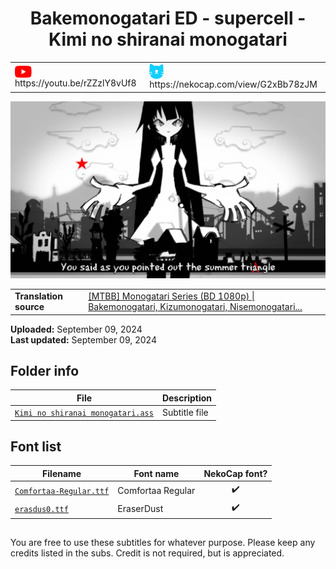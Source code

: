 
<h1 align='center'>Bakemonogatari ED - supercell - Kimi no shiranai monogatari</h1>

<table align='center'>
    <tr>
        <td> <img src='../.img/youtube.svg' alt='YouTube' width=27 align='center'> &nbsp https://youtu.be/rZZzlY8vUf8 </td>
        <td> <img src='../.img/nekocap.svg' alt='NekoCap' width=23 align='center'> &nbsp https://nekocap.com/view/G2xBb78zJM </td>
    </tr>
</table>

[![](./preview.webp)](https://www.youtube.com/watch?v=rZZzlY8vUf8&nekocap=G2xBb78zJM)

<table align='center'>
    <tr>
        <!-- Translation source -->
        <td><b>Translation source</b></td>
        <!--  [[MTBB] Monogatari Series (BD 1080p) | Bakemonogatari, Kizumonogatari, Nisemonogatari...](https://nyaa.si/view/1582135) -->
        <td><a href="https://nyaa.si/view/1582135">[MTBB] Monogatari Series (BD 1080p) | Bakemonogatari, Kizumonogatari, Nisemonogatari...</a></td>
    </tr>
</table>

**Uploaded:** September 09, 2024  
**Last updated:** September 09, 2024

<!-- Description goes here -->

## Folder info

| File | Description |
| ---- | ----------- |
[`Kimi no shiranai monogatari.ass`](Kimi%20no%20shiranai%20monogatari.ass) | Subtitle file |

## Font list

| Filename | Font name | NekoCap font? |
| ---- | ---- | :--: |
 [`Comfortaa-Regular.ttf`](https://github.com/abrokecube/subtitles-fonts/tree/main/NekoCap%20fonts/Comfortaa-Regular.ttf) | Comfortaa Regular | ✔️ |
 [`erasdus0.ttf`](https://github.com/abrokecube/subtitles-fonts/tree/main/NekoCap%20fonts/erasdus0.ttf) | EraserDust | ✔️ |

<!-- Permissions -->
## 
You are free to use these subtitles for whatever purpose. Please keep any credits listed in the subs. Credit is not required, but is appreciated.
